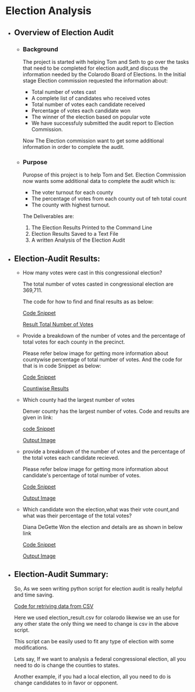 # Election Analysis

* ## Overview of Election Audit

    * ### Background
        The project is started with helping Tom and Seth to go over the tasks that need to be completed for election audit,and discuss the information needed by the Colarodo Board of Elections. In the Initial stage Election commission requested the information about:

      * Total number of votes cast
      * A complete list of candidates who received votes
      * Total number of votes each candidate received
      * Percentage of votes each candidate won
      * The winner of the election based on popular vote
      * We have successfuly submitted the audit report to Election Commission.

      Now The Election commission want to get some additional information in order to complete the audit.

  * ### Purpose

    Puropse of this project is to help Tom and Set. Election Commission now wants some additional data to complete the audit which is:

    * The voter turnout for each county
    * The percentage of votes from each county out of teh total count
    * The county with highest turnout.

    The Deliverables are:
    1. The Election Results Printed to the Command Line
    2. Election Results Saved to a Text File
    3. A written Analysis of the Election Audit

* ## Election-Audit Results:

  * How many votes were cast in this congressional election?

    The total number of votes casted in congressional election are 369,711.

    The code for how to find and final results as as below:

    [Code Snippet](https://github.com/rachanamule/Election_Analysis/blob/00a9aa05913eca8915be839f940bf2ea38afd69e/resources/code_snippet_for_total_votes.png)

    [Result Total Number of Votes](https://github.com/rachanamule/Election_Analysis/blob/8fe035bd085c123a43bcf5f14c4ccc4eb3766e54/resources/Total_number_of_votes_casted.png)

  * Provide a breakdown of the number of votes and the percentage of total votes for each county in the precinct.

    Please refer below image for getting more information about countywise percentage of total number of votes. And the code for that is in code Snippet as below:

    [Code Snippet](https://github.com/rachanamule/Election_Analysis/blob/00a9aa05913eca8915be839f940bf2ea38afd69e/resources/code_snippet_countywise_data.png)

    [Countiwise Results](https://github.com/rachanamule/Election_Analysis/blob/8fe035bd085c123a43bcf5f14c4ccc4eb3766e54/resources/countywise_total_percentage_votes.png)

  * Which county had the largest number of votes

    Denver county has the largest number of votes. Code and results are given in link:

    [code Snippet](https://github.com/rachanamule/Election_Analysis/blob/00a9aa05913eca8915be839f940bf2ea38afd69e/resources/code_snippet_county_largest_number_of_votes.png)

    [Output Image](https://github.com/rachanamule/Election_Analysis/blob/00a9aa05913eca8915be839f940bf2ea38afd69e/resources/winning_county.png)

  * provide a breakdown of the number of votes and the percentage of the total votes each candidate recieved.

    Please refer below image for getting more information about candidate's percentage of total number of votes.

    [Code Snippet](https://github.com/rachanamule/Election_Analysis/blob/00a9aa05913eca8915be839f940bf2ea38afd69e/resources/code_snippet_candidate_data.png)

    [Output Image](https://github.com/rachanamule/Election_Analysis/blob/8fe035bd085c123a43bcf5f14c4ccc4eb3766e54/resources/votes_percent_breakdown_per_candidate.png)

  * Which candidate won the election,what was their vote count,and what was their percentage of the total votes?

    Diana DeGette Won the election and details are as shown in below link

    [Code Snippet](https://github.com/rachanamule/Election_Analysis/blob/00a9aa05913eca8915be839f940bf2ea38afd69e/resources/code_snippet_winning_candidate_data.png)

    [Output Image](https://github.com/rachanamule/Election_Analysis/blob/8fe035bd085c123a43bcf5f14c4ccc4eb3766e54/resources/winning_candidate_data.png)

* ## Election-Audit Summary:

   So, As we seen writing python script for election audit is really helpful and time saving. 

   [Code for retriving data from CSV](https://github.com/rachanamule/Election_Analysis/blob/8fe035bd085c123a43bcf5f14c4ccc4eb3766e54/resources/code_snippet1.png)

   Here we used election_result.csv for colarodo likewise we an use for any other state the only thing we need to change is csv in the above script.

   This script can be easily used to fit any type of election with some modifications.

   Lets say, If we want to analysis a federal congressional election, all you need to do is change the counties to states. 

   Another example, if you had a local election, all you need to do is change candidates to in favor or opponent.


